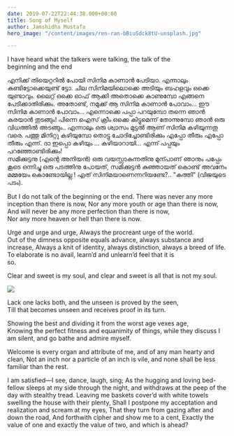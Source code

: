 ```yaml
---
date: 2019-07-22T22:44:38.000+00:00
title: Song of Myself
author: Jamshidha Mustafa
hero_image: "/content/images/ren-ran-bBiuSdck8tU-unsplash.jpg"

---
```

I have heard what the talkers were talking, the talk of the  
beginning and the end

എനിക്ക് തിയെറ്ററിൽ പോയി സിനിമ കാണാൻ പേടിയാ. എന്നാലും കണ്ടിട്ടോക്കെയുണ്ട് ട്ടോ. ചില സിനിമയിലൊക്കെ അടിയും ബഹളവും ഒക്കെ യുണ്ടാവും. ലൈറ്റ് ഒക്കെ ഓഫ് ആക്കി അതൊക്കെ കാണുമ്പോ എങ്ങനെ പേടിക്കാതിരിക്കും. അതോണ്ട്, നമുക്ക് ആ സിനിമ കാണാൻ പോവാം... ഈ സിനിമ കാണാൻ പോവാം... എന്നൊക്കെ പപ്പാ പറയുമ്പോ തന്നെ ഞാൻ കരയാൻ തുടങ്ങും! പിന്നെ ഐസ് ക്രീം ഒക്കെ കിട്ടുമെന്ന് തോന്നുമ്പോ ഞാൻ ഒരു വിധത്തിൽ അടങ്ങും.. എന്നാലും ഒരു ശ്വാസം മുട്ടൽ ആണ് സിനിമ കഴിയുന്നതു വരെ. പത്തു മിനിറ്റു കഴിയുമ്പോ തൊട്ടു ചോദിച്ചോണ്ടിരിക്കും എപ്പോ തീരും എപ്പോ തീരും എന്ന്. ദാ ഇപ്പൊ കഴിയും ... കഴിയാറായി... എന്ന് പപ്പയും പറഞ്ഞോണ്ടിരിക്കും!  
സമിക്കുട്ടനു (എന്റെ അനിയൻ) ഒരു വയസ്സാകുന്നതിനു മുന്പാണ് ഞാനും പപ്പേം കൂടെ ഒന്നിച്ചു ഒരു പടത്തിനു പോയത്, സമിക്കുട്ടൻ കുഞ്ഞായത് കൊണ്ട് അവനേം മമ്മയേം കൊണ്ടോയില്ല ! എത് സിനിമയാണെന്നറിയണ്ടേ?.. "കത്തി" (വിജയുടെ പടം).

But I do not talk of the beginning or the end. There was never any more inception than there is now, Nor any more youth or age than there is now, And will never be any more perfection than there is now,  
Nor any more heaven or hell than there is now.

Urge and urge and urge, Always the procreant urge of the world.  
Out of the dimness opposite equals advance, always substance and  
increase, Always a knit of identity, always distinction, always a breed of life. To elaborate is no avail, learn’d and unlearn’d feel that it is  
so.

Clear and sweet is my soul, and clear and sweet is all that is not my soul.

![](/content/images/igor-son-FV_PxCqgtwc-unsplash.jpg)

Lack one lacks both, and the unseen is proved by the seen,  
Till that becomes unseen and receives proof in its turn.

Showing the best and dividing it from the worst age vexes age,  
Knowing the perfect fitness and equanimity of things, while they discuss I am silent, and go bathe and admire myself.

Welcome is every organ and attribute of me, and of any man hearty and clean, Not an inch nor a particle of an inch is vile, and none shall be less familiar than the rest.

I am satisfied—I see, dance, laugh, sing; As the hugging and loving bed-fellow sleeps at my side through the night, and withdraws at the peep of the day with stealthy tread. Leaving me baskets cover’d with white towels swelling the house with their plenty, Shall I postpone my acceptation and realization and scream at my eyes, That they turn from gazing after and down the road, And forthwith cipher and show me to a cent, Exactly the value of one and exactly the value of two, and which is ahead?